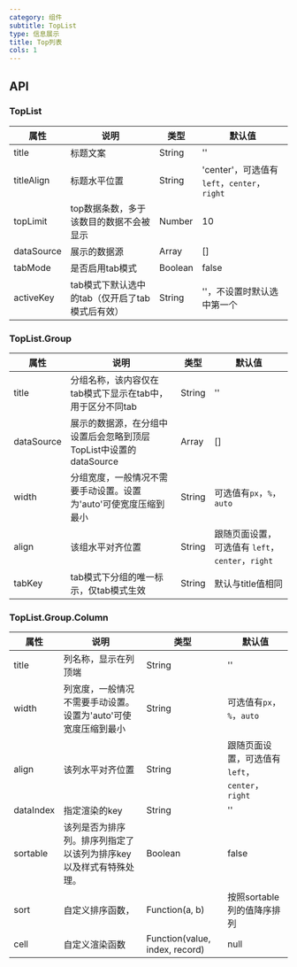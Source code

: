 ```yaml
---
category: 组件
subtitle: TopList
type: 信息展示
title: Top列表
cols: 1
---
```


## API

### TopList

| 属性         | 说明                           | 类型      | 默认值                                   |
| ---------- | ---------------------------- | ------- | ------------------------------------- |
| title      | 标题文案                         | String  | ''                                    |
| titleAlign | 标题水平位置                       | String  | 'center'，可选值有 `left`，`center`，`right` |
| topLimit   | top数据条数，多于该数目的数据不会被显示        | Number  | 10                                    |
| dataSource | 展示的数据源                       | Array   | []                                    |
| tabMode    | 是否启用tab模式                    | Boolean | false                                 |
| activeKey  | tab模式下默认选中的tab（仅开启了tab模式后有效） | String  | ''，不设置时默认选中第一个                        |

### TopList.Group

| 属性         | 说明                                       | 类型     | 默认值                                 |
| ---------- | ---------------------------------------- | ------ | ----------------------------------- |
| title      | 分组名称，该内容仅在tab模式下显示在tab中，用于区分不同tab        | String | ''                                  |
| dataSource | 展示的数据源，在分组中设置后会忽略到顶层TopList中设置的dataSource | Array  | []                                  |
| width      | 分组宽度，一般情况不需要手动设置。设置为'auto'可使宽度压缩到最小      | String | 可选值有`px`，`%`，`auto`                 |
| align      | 该组水平对齐位置                                 | String | 跟随页面设置，可选值有 `left`，`center`，`right` |
| tabKey     | tab模式下分组的唯一标示，仅tab模式生效                   | String | 默认与title值相同                         |

### TopList.Group.Column

| 属性        | 说明                                 | 类型                             | 默认值                                 |
| --------- | ---------------------------------- | ------------------------------ | ----------------------------------- |
| title     | 列名称，显示在列顶端                         | String                         | ''                                  |
| width     | 列宽度，一般情况不需要手动设置。设置为'auto'可使宽度压缩到最小 | String                         | 可选值有`px`，`%`，`auto`                 |
| align     | 该列水平对齐位置                           | String                         | 跟随页面设置，可选值有 `left`，`center`，`right` |
| dataIndex | 指定渲染的key                           | String                         | ''                                  |
| sortable  | 该列是否为排序列。排序列指定了以该列为排序key以及样式有特殊处理。 | Boolean                        | false                               |
| sort      | 自定义排序函数，                           | Function(a, b)                 | 按照sortable列的值降序排列                   |
| cell      | 自定义渲染函数                            | Function(value, index, record) | null                                |
